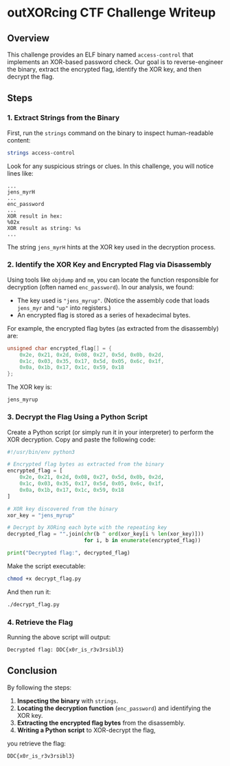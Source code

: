 # outXORcing CTF Challenge Writeup

## Overview
This challenge provides an ELF binary named `access-control` that implements an XOR-based password check. Our goal is to reverse-engineer the binary, extract the encrypted flag, identify the XOR key, and then decrypt the flag.

## Steps

### 1. Extract Strings from the Binary
First, run the `strings` command on the binary to inspect human-readable content:
```bash
strings access-control
```
Look for any suspicious strings or clues. In this challenge, you will notice lines like:
```
...
jens_myrH
...
enc_password
...
XOR result in hex:
%02x
XOR result as string: %s
...
```
The string `jens_myrH` hints at the XOR key used in the decryption process.

### 2. Identify the XOR Key and Encrypted Flag via Disassembly
Using tools like `objdump` and `nm`, you can locate the function responsible for decryption (often named `enc_password`). In our analysis, we found:
- The key used is `"jens_myrup"`. (Notice the assembly code that loads `jens_myr` and `"up"` into registers.)
- An encrypted flag is stored as a series of hexadecimal bytes.

For example, the encrypted flag bytes (as extracted from the disassembly) are:
```c
unsigned char encrypted_flag[] = {
    0x2e, 0x21, 0x2d, 0x08, 0x27, 0x5d, 0x0b, 0x2d,
    0x1c, 0x03, 0x35, 0x17, 0x5d, 0x05, 0x6c, 0x1f,
    0x0a, 0x1b, 0x17, 0x1c, 0x59, 0x18
};
```
The XOR key is:
```
jens_myrup
```

### 3. Decrypt the Flag Using a Python Script
Create a Python script (or simply run it in your interpreter) to perform the XOR decryption. Copy and paste the following code:

```python
#!/usr/bin/env python3

# Encrypted flag bytes as extracted from the binary
encrypted_flag = [
    0x2e, 0x21, 0x2d, 0x08, 0x27, 0x5d, 0x0b, 0x2d,
    0x1c, 0x03, 0x35, 0x17, 0x5d, 0x05, 0x6c, 0x1f,
    0x0a, 0x1b, 0x17, 0x1c, 0x59, 0x18
]

# XOR key discovered from the binary
xor_key = "jens_myrup"

# Decrypt by XORing each byte with the repeating key
decrypted_flag = "".join(chr(b ^ ord(xor_key[i % len(xor_key)]))
                         for i, b in enumerate(encrypted_flag))

print("Decrypted flag:", decrypted_flag)
```

Make the script executable:
```bash
chmod +x decrypt_flag.py
```

And then run it:
```bash
./decrypt_flag.py
```

### 4. Retrieve the Flag
Running the above script will output:
```
Decrypted flag: DDC{x0r_is_r3v3rsibl3}
```

## Conclusion
By following the steps:
1. **Inspecting the binary** with `strings`.
2. **Locating the decryption function** (`enc_password`) and identifying the XOR key.
3. **Extracting the encrypted flag bytes** from the disassembly.
4. **Writing a Python script** to XOR-decrypt the flag,

you retrieve the flag:
```
DDC{x0r_is_r3v3rsibl3}
```
